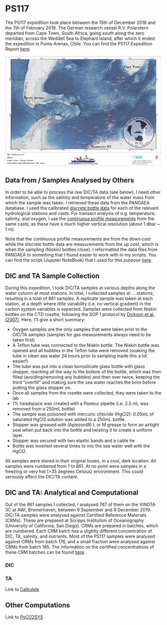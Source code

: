 # PS117 

The PS117 expedition took place between the 15th of December 2018 and the 7th of February 2019. The German research vessel R.V. Polarstern departed from Cape Town, South Africa, going south along the zero meridian, across the Weddell Sea to Elephant Island, after which it ended the expedition in Punta Arenas, Chile. You can find the PS117 Expedition Report [here](https://www.tib.eu/en/search/id/awi%3Adoi~10.2312%252FBzPM_0732_2019/). 


![image](PS117_cruisetrack.png)


## Data from / Samples Analysed by Others

In order to be able to process the raw DIC/TA data (see below), I need other information, such as the salinity and temperature of the water mass from which the sample was taken. I retrieved these data from the PANGAEA database. I used the calibrated [discrete bottle data](https://doi.pangaea.de/10.1594/PANGAEA.910673) for each of the relevant hydrological stations and casts. For transect analysis of e.g. temperature, salinity, and oxygen, I use the [continuous profile measurements](https://doi.pangaea.de/10.1594/PANGAEA.910663) from the same casts, as these have a much higher vertical resolution (about 1 dbar ~ 1 m). 

Note that the continuous profile measurements are from the _down cast_ while the discrete bottle data are measurements from the _up cast_, which is when the sampling (Niskin) bottles close). I reformatted the data files from PANGAEA to something that I found easier to work with in my scripts. You can find the script (Jupyter NoteBook) that I used for this purpose [here](PS117_ctd_comparisons_test.html). 


## DIC and TA Sample Collection

During this expedition, I took DIC/TA samples at various depths along the water column at most stations. In total, I collected samples at ... stations, resulting in a total of 861 samples. A replicate sample was taken at each station, at a depth where little variability (i.e. no vertical gradient) in the carbon system variables is expected. Samples were collected from Niskin bottles on the CTD rosette, following the SOP 1 protocol by [Dickson et al. (2007)](https://www.oceanbestpractices.net/handle/11329/249). Here, I'll give a short summary:

- Oxygen samples are the only samples that were taken prior to the DIC/TA samples (samples for gas measurements always need to be taken first)
- A Teflon tube was connected to the Niskin bottle. The Niskin bottle was opened and all bubbles in the Teflon tube were removed (soaking the tube in clean sea water 24 hours prior to sampling made this a lot easier!)
- The tube was put into a clean borosilicate glass bottle with glass stopper, reaching all the way to the bottom of the bottle, which was then filled (avoiding/removing any bubbles) and then over twice, keeping the third "overfill" and making sure the sea water reaches the brim before putting the glass stopper on. 
- Once all samples from the rosette were collected, they were taken to the lab
- 1% headspace was created with a Pasteur pipette (i.e. 2.5 mL was removed from a 250mL bottle)
- The sample was poisoned with mercuric chloride (HgCl2): 0.05mL of saturated HgCl2 solution was added to a 250mL bottle. 
- Stopper was greased with (Apiezon(R) L or M grease to form an airtight seal when put back into the bottle and twisting it to create a uniform layer. 
- Stopper was secured with two elastic bands and a cable tie
- Bottle was inverted several times to mix the sea water well with the HgCl2. 

All samples were stored in their original boxes, in a cool, dark location. All samples were numbered from 1 to 861. At no point were samples in a freezing or very hot (>35 degrees Celsius) environment. This could seriously affect the DIC/TA content. 

## DIC and TA: Analytical and Computational

Out of the 861 samples I collected, I analysed 767 of them on the VINDTA 3C at AWI, Bremerhaven, between 9 September and 9 December 2019. DIC/TA samples were analysed against Certified Reference Materials (CRMs). These are prepared at Scripps Institution of Oceanography (University of California, San Diego). CRMs are prepared in batches, which are numbered. Each CRM batch has a slightly different concentration of DIC, TA, salinity, and nutrients. Most of the PS117 samples were analysed against CRMs from batch 176, and a small fraction were analysed against CRMs from batch 185. The information on the certified concentrations of these CRM batches can be found [here](https://www.nodc.noaa.gov/ocads/oceans/Dickson_CRM/batches.html). 

### DIC 



### TA 

Link to [Calkulate](https://github.com/mvdh7/calkulate)

## Other Computations

Link to [PyCO2SYS](https://github.com/mvdh7/PyCO2SYS)


